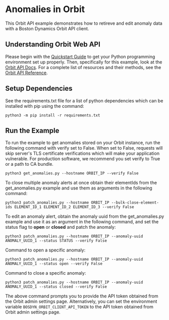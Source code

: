 <!--
Copyright (c) 2023 Boston Dynamics, Inc.  All rights reserved.

Downloading, reproducing, distributing or otherwise using the SDK Software
is subject to the terms and conditions of the Boston Dynamics Software
Development Kit License (20191101-BDSDK-SL).
-->

# Anomalies in Orbit

This Orbit API example demonstrates how to retireve and edit anomaly data with a Boston Dynamics Orbit API client.

## Understanding Orbit Web API

Please begin with the [Quickstart Guide](../../../../docs/python/quickstart.md) to get your Python programming environment set up properly. Then, specifically for this example, look at the [Orbit API Docs](../../../../docs/concepts/orbit/orbit_api.md). For a complete list of resources and their methods, see the <a href="../../../../docs/orbit/docs.html">Orbit API Reference</a>.

## Setup Dependencies

See the requirements.txt file for a list of python dependencies which can be installed with pip using the command:

```
python3 -m pip install -r requirements.txt
```

## Run the Example

To run the example to get anomalies stored on your Orbit instance, run the following command with verify set to False. When set to False, requests will skip server's TLS certificate verifications which will make your application vulnerable. For production software, we recommend you set verify to True or a path to CA bundle.

```
python3 get_anomalies.py --hostname ORBIT_IP --verify False
```

To close multiple anomaly alerts at once obtain their elementIds from the get_anomalies.py example and use them as arguments in the following command:

```
python3 patch_anomalies.py --hostname ORBIT_IP --bulk-close-element-ids ELEMENT_ID_1 ELEMENT_ID_2 ELEMENT_ID_3 --verify False
```

To edit an anomaly alert, obtain the anomaly uuid from the get_anomalies.py example and use it as an argument in the following command, and set the status flag to **open** or **closed** and patch the anomaly:

```
python3 patch_anomalies.py --hostname ORBIT_IP --anomaly-uuid ANOMALY_UUID_1 --status STATUS --verify False
```

Command to open a specific anomaly:

```
python3 patch_anomalies.py --hostname ORBIT_IP --anomaly-uuid ANOMALY_UUID_1 --status open --verify False
```

Command to close a specific anomaly:

```
python3 patch_anomalies.py --hostname ORBIT_IP --anomaly-uuid ANOMALY_UUID_1 --status closed --verify False
```

The above command prompts you to provide the API token obtained from the Orbit admin settings page. Alternatively, you can set the environment variable `BOSDYN_ORBIT_CLIENT_API_TOKEN` to the API token obtained from Orbit admin settings page.
